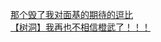 [那个毁了我对面基的期待的逗比](http://tieba.baidu.com/p/3695928050?see_lz=1&pn=)   
[【树洞】我再也不相信橙武了！！！](http://tieba.baidu.com/p/3695313302?see_lz=1&pn=)   
